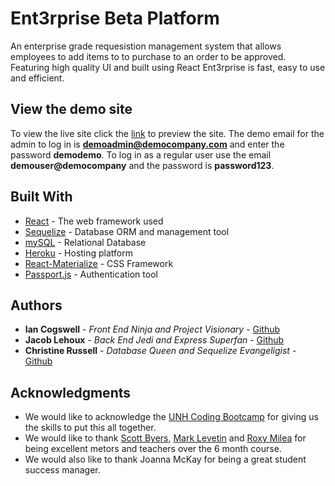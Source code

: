 # Ent3rprise Beta Platform

An enterprise grade requesistion management system that allows employees to add items to to purchase to an order to be approved.  Featuring high quality UI and built using React Ent3rprise is fast, easy to use and efficient.  

## View the demo site

To view the live site click the [link](https://ent3rprise-beta.herokuapp.com/login) to preview the site. The demo email for the admin to log in is **demoadmin@democompany.com** and enter the password **demodemo**. To log in as a regular user use the email **demouser@democompany** and the password is **password123**.

## Built With

* [React](https://reactjs.org/) - The web framework used
* [Sequelize](http://docs.sequelizejs.com/) - Database ORM and management tool
* [mySQL](https://www.mysql.com/) - Relational Database
* [Heroku](https://www.heroku.com/) - Hosting platform
* [React-Materialize](https://react-materialize.github.io/#/) - CSS Framework
* [Passport.js](http://www.passportjs.org/) - Authentication tool

## Authors

* **Ian Cogswell** - *Front End Ninja and Project Visionary* - [Github](https://github.com/aroarian)
* **Jacob Lehoux** - *Back End Jedi and Express Superfan* - [Github](https://github.com/jalehoux)
* **Christine Russell** - *Database Queen and Sequelize Evangeligist* - [Github](https://github.com/crussell84)

## Acknowledgments

* We would like to acknowledge the [UNH Coding Bootcamp](https://codingbootcamp.unh.edu/) for giving us the skills to put this all together.
* We would like to thank [Scott Byers](https://github.com/switch120), [Mark Levetin](https://github.com/marclevetin) and [Roxy Milea](https://github.com/Pitchpici) for being excellent metors and teachers over the 6 month course.  
* We would also like to thank Joanna McKay for being a great student success manager.
